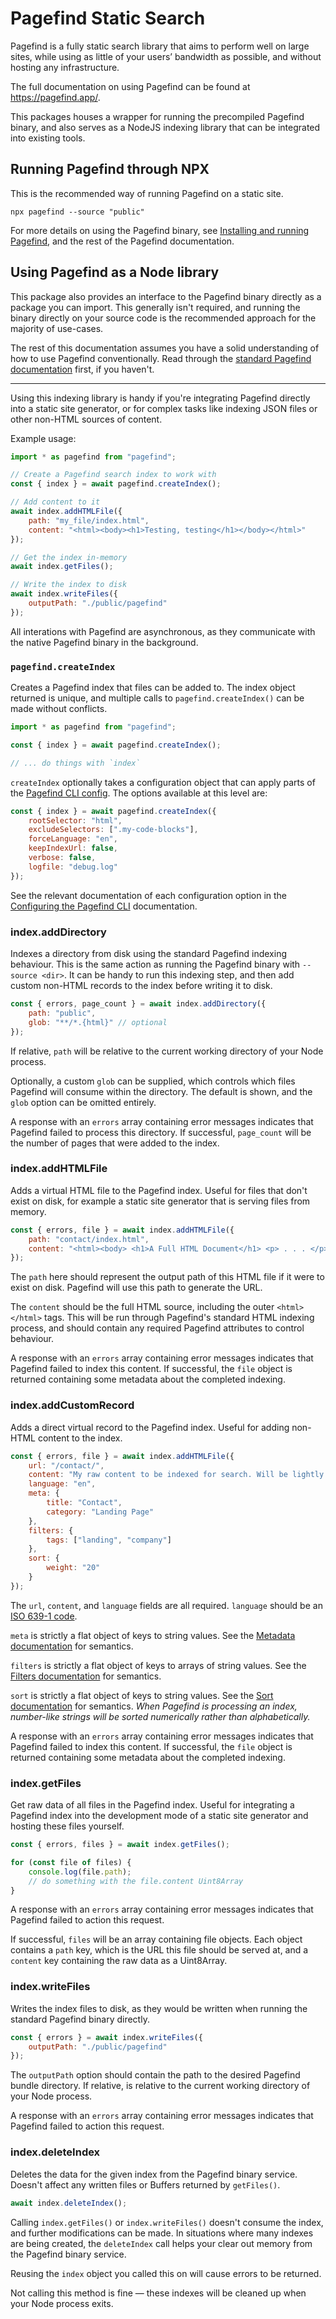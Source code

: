 # Pagefind Static Search

Pagefind is a fully static search library that aims to perform well on large sites, while using as little of your users’ bandwidth as possible, and without hosting any infrastructure.

The full documentation on using Pagefind can be found at https://pagefind.app/.

This packages houses a wrapper for running the precompiled Pagefind binary, and also serves as a NodeJS indexing library that can be integrated into existing tools.

## Running Pagefind through NPX

This is the recommended way of running Pagefind on a static site.

```
npx pagefind --source "public"
```

For more details on using the Pagefind binary, see [Installing and running Pagefind](https://pagefind.app/docs/installation/#running-via-npx), and the rest of the Pagefind documentation.

## Using Pagefind as a Node library

This package also provides an interface to the Pagefind binary directly as a package you can import.
This generally isn't required, and running the binary directly on your source code is the recommended approach
for the majority of use-cases.

The rest of this documentation assumes you have a solid understanding of how to use Pagefind conventionally. Read through the [standard Pagefind documentation](https://pagefind.app/) first, if you haven't.

***

Using this indexing library is handy if you're integrating Pagefind directly into a static site generator, or for complex tasks like indexing JSON files or other non-HTML sources of content.

Example usage:

```js
import * as pagefind from "pagefind";

// Create a Pagefind search index to work with
const { index } = await pagefind.createIndex();

// Add content to it
await index.addHTMLFile({
    path: "my_file/index.html",
    content: "<html><body><h1>Testing, testing</h1></body></html>"
});

// Get the index in-memory
await index.getFiles();

// Write the index to disk
await index.writeFiles({
    outputPath: "./public/pagefind"
});
```

All interations with Pagefind are asynchronous, as they communicate with the native Pagefind binary in the background.

### `pagefind.createIndex`

Creates a Pagefind index that files can be added to.
The index object returned is unique, and multiple calls to `pagefind.createIndex()` can be made without conflicts.

```js
import * as pagefind from "pagefind";

const { index } = await pagefind.createIndex();

// ... do things with `index`
```

`createIndex` optionally takes a configuration object that can apply parts of the [Pagefind CLI config](https://pagefind.app/docs/config-options/). The options available at this level are:

```js
const { index } = await pagefind.createIndex({
    rootSelector: "html",
    excludeSelectors: [".my-code-blocks"],
    forceLanguage: "en",
    keepIndexUrl: false,
    verbose: false,
    logfile: "debug.log"
});
```

See the relevant documentation of each configuration option in the [Configuring the Pagefind CLI](https://pagefind.app/docs/config-options/) documentation.

### index.addDirectory

Indexes a directory from disk using the standard Pagefind indexing behaviour. This is the same action as running the Pagefind binary with `--source <dir>`. It can be handy to run this indexing step, and then add custom non-HTML records to the index before writing it to disk.

```js
const { errors, page_count } = await index.addDirectory({
    path: "public",
    glob: "**/*.{html}" // optional
});
```

If relative, `path` will be relative to the current working directory of your Node process.

Optionally, a custom `glob` can be supplied, which controls which files Pagefind will consume within the directory. The default is shown, and the `glob` option can be omitted entirely.

A response with an `errors` array containing error messages indicates that Pagefind failed to process this directory.
If successful, `page_count` will be the number of pages that were added to the index.

### index.addHTMLFile

Adds a virtual HTML file to the Pagefind index. Useful for files that don't exist on disk, for example a static site generator that is serving files from memory.

```js
const { errors, file } = await index.addHTMLFile({
    path: "contact/index.html",
    content: "<html><body> <h1>A Full HTML Document</h1> <p> . . . </p> </body></html>"
});
```

The `path` here should represent the output path of this HTML file if it were to exist on disk. Pagefind will use this path to generate the URL.

The `content` should be the full HTML source, including the outer `<html> </html>` tags. This will be run through Pagefind's standard HTML indexing process, and should contain any required Pagefind attributes to control behaviour.

A response with an `errors` array containing error messages indicates that Pagefind failed to index this content.
If successful, the `file` object is returned containing some metadata about the completed indexing.

### index.addCustomRecord

Adds a direct virtual record to the Pagefind index. Useful for adding non-HTML content to the index.

```js
const { errors, file } = await index.addHTMLFile({
    url: "/contact/",
    content: "My raw content to be indexed for search. Will be lightly processed by Pagefind.",
    language: "en",
    meta: {
        title: "Contact",
        category: "Landing Page"
    },
    filters: {
        tags: ["landing", "company"]
    },
    sort: {
        weight: "20"
    }
});
```

The `url`, `content`, and `language` fields are all required. `language` should be an [ISO 639-1 code](https://en.wikipedia.org/wiki/List_of_ISO_639-1_codes).

`meta` is strictly a flat object of keys to string values. See the [Metadata documentation](https://pagefind.app/docs/metadata/) for semantics.

`filters` is strictly a flat object of keys to arrays of string values. See the [Filters documentation](https://pagefind.app/docs/filtering/) for semantics.

`sort` is strictly a flat object of keys to string values. See the [Sort documentation](https://pagefind.app/docs/sorts/) for semantics. *When Pagefind is processing an index, number-like strings will be sorted numerically rather than alphabetically.*

A response with an `errors` array containing error messages indicates that Pagefind failed to index this content.
If successful, the `file` object is returned containing some metadata about the completed indexing.

### index.getFiles

Get raw data of all files in the Pagefind index. Useful for integrating a Pagefind index into the development mode of a static site generator and hosting these files yourself.

```js
const { errors, files } = await index.getFiles();

for (const file of files) {
    console.log(file.path);
    // do something with the file.content Uint8Array
}
```

A response with an `errors` array containing error messages indicates that Pagefind failed to action this request.

If successful, `files` will be an array containing file objects. Each object contains a `path` key, which is the URL this file should be served at, and a `content` key containing the raw data as a Uint8Array.

### index.writeFiles

Writes the index files to disk, as they would be written when running the standard Pagefind binary directly.

```js
const { errors } = await index.writeFiles({
    outputPath: "./public/pagefind"
});
```

The `outputPath` option should contain the path to the desired Pagefind bundle directory. If relative, is relative to the current working directory of your Node process.

A response with an `errors` array containing error messages indicates that Pagefind failed to action this request.

### index.deleteIndex

Deletes the data for the given index from the Pagefind binary service. Doesn't affect any written files or Buffers returned by `getFiles()`.

```js
await index.deleteIndex();
```

Calling `index.getFiles()` or `index.writeFiles()` doesn't consume the index, and further modifications can be made. In situations where many indexes are being created, the `deleteIndex` call helps your clear out memory from the Pagefind binary service.

Reusing the `index` object you called this on will cause errors to be returned.

Not calling this method is fine — these indexes will be cleaned up when your Node process exits.
